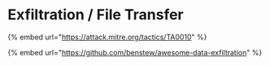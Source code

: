 # Exfiltration / File Transfer

{% embed url="https://attack.mitre.org/tactics/TA0010" %}

{% embed url="https://github.com/benstew/awesome-data-exfiltration" %}

